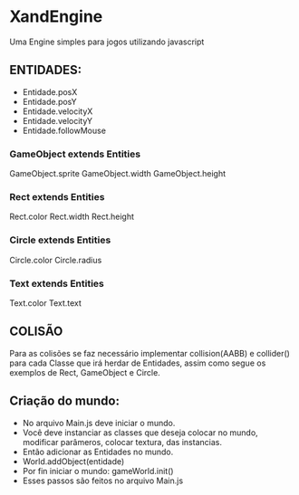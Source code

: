 # XandEngine
Uma Engine simples para jogos utilizando javascript

## ENTIDADES:

- Entidade.posX
- Entidade.posY
- Entidade.velocityX
- Entidade.velocityY
- Entidade.followMouse

### GameObject extends Entities
GameObject.sprite
GameObject.width
GameObject.height

### Rect extends Entities
Rect.color
Rect.width
Rect.height

### Circle extends Entities
Circle.color
Circle.radius

### Text extends Entities
Text.color
Text.text

## COLISÃO
Para as colisões se faz necessário implementar collision(AABB) e collider() para cada Classe que irá herdar de Entidades,
assim como segue os exemplos de Rect, GameObject e Circle.

## Criação do mundo:

- No arquivo Main.js deve iniciar o mundo.
- Você deve instanciar as classes que deseja colocar no mundo, modificar parâmeros, colocar textura, das instancias.
- Então adicionar as Entidades no mundo. 
- World.addObject(entidade)
- Por fin iniciar o mundo: gameWorld.init()
- Esses passos são feitos no arquivo Main.js

